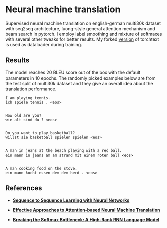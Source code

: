 # Neural machine translation

Supervised neural machine translation on english-german multi30k dataset with seq2seq architecture, luong-style general attention mechanism and beam search in pytorch. I employ label smoothing and mixture of softmaxes with several other tweaks for better results. My forked [version](https://github.com/Mrpatekful/text) of torchtext is used as dataloader during training.

## Results

The model reaches 20 BLEU score out of the box with the default parameters in 10 epochs. The randomly picked examples below are from the test split of multi30k dataset and they give an overall idea about the translation performance.

```text
I am playing tennis.
ich spiele tennis . <eos>


How old are you?
wie alt sind du ? <eos>


Do you want to play basketball?
willst sie basketball spielen spielen <eos>


A man in jeans at the beach playing with a red ball.
ein mann in jeans am am strand mit einem roten ball <eos>


A man cooking food on the stove.
ein mann kocht essen dem dem herd . <eos>
```

## References

- **[Sequence to Sequence Learning with Neural Networks](https://arxiv.org/abs/1409.3215)**

- **[Effective Approaches to Attention-based Neural Machine Translation](https://arxiv.org/pdf/1508.04025.pdf)**

- **[Breaking the Softmax Bottleneck: A High-Rank RNN Language Model](https://arxiv.org/pdf/1711.03953.pdf)**
